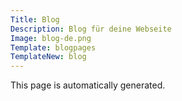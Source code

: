 ```yaml
---
Title: Blog
Description: Blog für deine Webseite
Image: blog-de.png
Template: blogpages
TemplateNew: blog
---
```

This page is automatically generated.